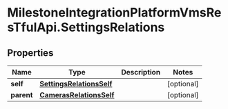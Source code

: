 # MilestoneIntegrationPlatformVmsResTfulApi.SettingsRelations

## Properties
Name | Type | Description | Notes
------------ | ------------- | ------------- | -------------
**self** | [**SettingsRelationsSelf**](SettingsRelationsSelf.md) |  | [optional] 
**parent** | [**CamerasRelationsSelf**](CamerasRelationsSelf.md) |  | [optional] 
